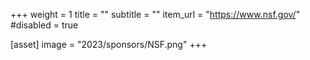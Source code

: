 +++
weight = 1
title = ""
subtitle = ""
item_url = "https://www.nsf.gov/"
#disabled = true

[asset]
  image = "2023/sponsors/NSF.png"
+++